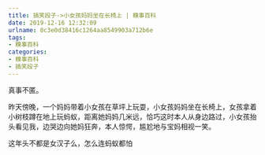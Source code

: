 ```yaml
---
title: 搞笑段子->小女孩妈妈坐在长椅上 | 糗事百科
date: 2019-12-16 12:32:09
urlname: 0c3e0d38416c1264aa8549903a712b6e
tags: 
- 糗事百科
categories:
- 糗事百科
- 搞笑段子
---
```

真事不匿。

昨天傍晚，一个妈妈带着小女孩在草坪上玩耍，小女孩妈妈坐在长椅上，女孩拿着小树枝蹲在地上玩蚂蚁，距离她妈妈几米远，恰巧这时本人从身边路过，小女孩抬头看见我，边哭边向她妈狂奔，本人惊愕，尴尬地与宝妈相视一笑。

这年头不都是女汉子么，怎么连蚂蚁都怕


